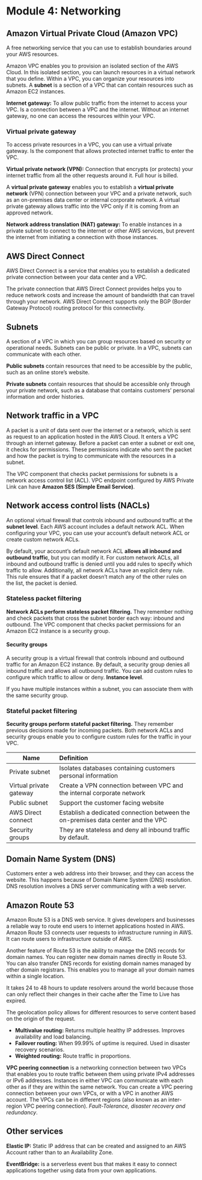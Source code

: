 # Module 4: Networking
## Amazon Virtual Private Cloud (Amazon VPC)
A free networking service that you can use to establish boundaries around your AWS resources.

Amazon VPC enables you to provision an isolated section of the AWS Cloud. In this isolated section, you can launch resources in a virtual network that you define. Within a VPC, you can organize your resources into subnets. A **subnet** is a section of a VPC that can contain resources such as Amazon EC2 instances.

**Internet gateway:** To allow public traffic from the internet to access your VPC. Is a connection between a VPC and the internet. Without an internet gateway, no one can access the resources within your VPC.

### Virtual private gateway
To access private resources in a VPC, you can use a virtual private gateway. Is the component that allows protected internet traffic to enter the VPC.

**Virtual private network (VPN):** Connection that encrypts (or protects) your internet traffic from all the other requests around it. Full hour is billed.

A **virtual private gateway** enables you to establish a **virtual private network** (VPN) connection between your VPC and a private network, such as an on-premises data center or internal corporate network. A virtual private gateway allows traffic into the VPC only if it is coming from an approved network.

**Network address translation (NAT) gateway:** To enable instances in a private subnet to connect to the internet or other AWS services, but prevent the internet from initiating a connection with those instances.

## AWS Direct Connect
AWS Direct Connect is a service that enables you to establish a dedicated private connection between your data center and a VPC.

The private connection that AWS Direct Connect provides helps you to reduce network costs and increase the amount of bandwidth that can travel through your network. AWS Direct Connect supports only the BGP (Border Gateway Protocol) routing protocol for this connectivity.

## Subnets
A section of a VPC in which you can group resources based on security or operational needs. Subnets can be public or private. In a VPC, subnets can communicate with each other.

**Public subnets** contain resources that need to be accessible by the public, such as an online store’s website.

**Private subnets** contain resources that should be accessible only through your private network, such as a database that contains customers’ personal information and order histories. 

## Network traffic in a VPC
A packet is a unit of data sent over the internet or a network, which is sent as request to an application hosted in the AWS Cloud. It enters a VPC through an internet gateway. Before a packet can enter a subnet or exit one, it checks for permissions. These permissions indicate who sent the packet and how the packet is trying to communicate with the resources in a subnet.

The VPC component that checks packet permissions for subnets is a network access control list (ACL). VPC endpoint configured by AWS Private Link can have **Amazon SES (Simple Email Service)**.

## Network access control lists (NACLs)
An optional virtual firewall that controls inbound and outbound traffic at the **subnet level**. Each AWS account includes a default network ACL. When configuring your VPC, you can use your account’s default network ACL or create custom network ACLs.

By default, your account’s default network ACL **allows all inbound and outbound traffic**, but you can modify it. For custom network ACLs, all inbound and outbound traffic is denied until you add rules to specify which traffic to allow. Additionally, all network ACLs have an explicit deny rule. This rule ensures that if a packet doesn’t match any of the other rules on the list, the packet is denied.

### Stateless packet filtering
**Network ACLs perform stateless packet filtering.** They remember nothing and check packets that cross the subnet border each way: inbound and outbound. The VPC component that checks packet permissions for an Amazon EC2 instance is a security group.

#### Security groups
A security group is a virtual firewall that controls inbound and outbound traffic for an Amazon EC2 instance. By default, a security group denies all inbound traffic and allows all outbound traffic. You can add custom rules to configure which traffic to allow or deny. **Instance level**.

If you have multiple instances within a subnet, you can associate them with the same security group.

### Stateful packet filtering
**Security groups perform stateful packet filtering.** They remember previous decisions made for incoming packets. Both network ACLs and security groups enable you to configure custom rules for the traffic in your VPC.

| Name           | Definition   |
| -------------- |:-------------|
| Private subnet | Isolates databases containing customers personal information |
| Virtual private gateway | Create a VPN connection between VPC and the internal corporate network |
| Public subnet | Support the customer facing website |
| AWS Direct connect | Establish a dedicated connection between the on-premises data center and the VPC |
| Security groups | They are stateless and deny all inbound traffic by default. |

## Domain Name System (DNS)
Customers enter a web address into their browser, and they can access the website. This happens because of Domain Name System (DNS) resolution. DNS resolution involves a DNS server communicating with a web server.

## Amazon Route 53
Amazon Route 53 is a DNS web service. It gives developers and businesses a reliable way to route end users to internet applications hosted in AWS. Amazon Route 53 connects user requests to infrastructure running in AWS. It can route users to infrastructure outside of AWS.

Another feature of Route 53 is the ability to manage the DNS records for domain names. You can register new domain names directly in Route 53. You can also transfer DNS records for existing domain names managed by other domain registrars. This enables you to manage all your domain names within a single location.

It takes 24 to 48 hours to update resolvers around the world because those can only reflect their changes in their cache after the Time to Live has expired.

The geolocation policy allows for different resources to serve content based on the origin of the request.
- **Multivalue routing:** Returns multiple healthy IP addresses. Improves availability and load balancing.
- **Failover routing:** When 99.99% of uptime is required. Used in disaster recovery scenarios.
- **Weighted routing:** Route traffic in proportions.

**VPC peering connection** is a networking connection between two VPCs that enables you to route traffic between them using private IPv4 addresses or IPv6 addresses. Instances in either VPC can communicate with each other as if they are within the same network. You can create a VPC peering connection between your own VPCs, or with a VPC in another AWS account. The VPCs can be in different regions (also known as an inter-region VPC peering connection). *Fault-Tolerance, disaster recovery and redundancy*.

## Other services
**Elastic IP:** Static IP address that can be created and assigned to an AWS Account rather than to an Availability Zone.

**EventBridge:** is a serverless event bus that makes it easy to connect applications together using data from your own applications.